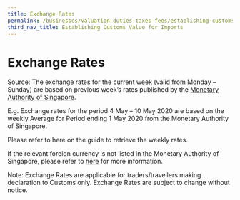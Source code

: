 ```yaml
---
title: Exchange Rates
permalink: /businesses/valuation-duties-taxes-fees/establishing-customs-value-for-imports/customs-exchange-rates
third_nav_title: Establishing Customs Value for Imports
---
```



# Exchange Rates

Source: The exchange rates for the current week (valid from Monday – Sunday) are based on previous week’s rates published by the [Monetary Authority of Singapore](https://secure.mas.gov.sg/msb/ExchangeRates.aspx).

E.g. Exchange rates for the period 4 May – 10 May 2020 are based on the weekly Average for Period ending 1 May 2020 from the Monetary Authority of Singapore.

Please refer to here on the guide to retrieve the weekly rates.

If the relevant foreign currency is not listed in the Monetary Authority of Singapore, please refer to [here](https://www.customs.gov.sg/businesses/valuation-duties-taxes--fees/establishing-customs-value-for-imports/customs-exchange-rates) for more information.

Note: Exchange Rates are applicable for traders/travellers making declaration to Customs only. Exchange Rates are subject to change without notice.
